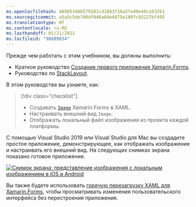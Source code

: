 ```yaml
---
ms.openlocfilehash: 48905340b579381cd1883f18a57ed9e40ca93261
ms.sourcegitcommit: a5a5c5de7d04f046a64e4875e180fc93227bf495
ms.translationtype: HT
ms.contentlocale: ru-RU
ms.lasthandoff: 01/21/2021
ms.locfileid: "98689834"
---
```

Прежде чем работать с этим учебником, вы должны выполнить:

- Краткое руководство [Создание первого приложения Xamarin.Forms](~/get-started/first-app/index.md).
- Руководство по [StackLayout](~/get-started/tutorials/stacklayout/index.yml).

В этом руководстве вы узнаете, как:

> [!div class="checklist"]
>
> - Создавать [`Image`](xref:Xamarin.Forms.Image) Xamarin.Forms в XAML.
> - Настраивать внешний вид `Image`.
> - Отображать локальный файл изображения из проекта каждой платформы.

С помощью Visual Studio 2019 или Visual Studio для Mac вы создадите простое приложение, демонстрирующее, как отображать изображение и настраивать его внешний вид. На следующих снимках экрана показано готовое приложение.

[![Снимок экрана: представление изображения с локальным изображением в iOS и Android](../images/local-file.png "Представление изображения с локальным изображением")](../images/local-file-large.png#lightbox "Представление изображения с локальным изображением")

Вы также будете использовать [горячую перезагрузку XAML для Xamarin.Forms](~/xamarin-forms/xaml/hot-reload.md), чтобы просматривать изменения пользовательского интерфейса без перестроения приложения.

